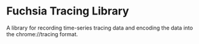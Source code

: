 # Fuchsia Tracing Library

A library for recording time-series tracing data and encoding the data into the
chrome://tracing format.
